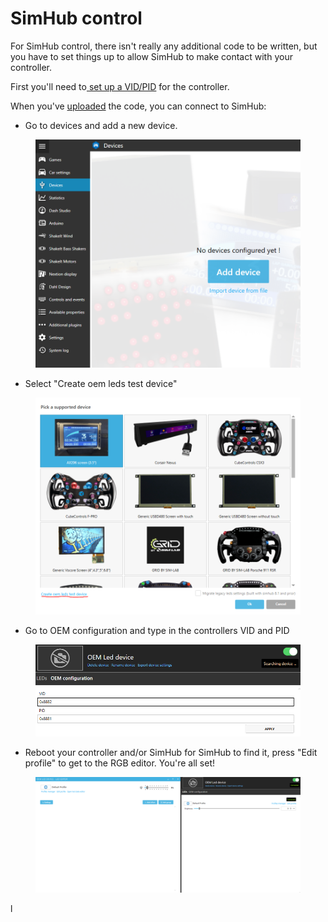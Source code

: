 # SimHub control

For SimHub control, there isn't really any additional code to be written, but you have to set things up to allow SimHub to make contact with your controller.&#x20;

First you'll need to[ set up a VID/PID](../../../4.-advanced-features/naming-the-controller.md) for the controller.

When you've [uploaded](../../upload.md) the code, you can connect to SimHub:

* Go to devices and add a new device.

<figure><img src="../../../.gitbook/assets/image (15) (1).png" alt=""><figcaption></figcaption></figure>

* Select "Create oem leds test device"

<figure><img src="../../../.gitbook/assets/image (14) (1) (1).png" alt=""><figcaption></figcaption></figure>

* Go to OEM configuration and type in the controllers VID and PID&#x20;

<figure><img src="../../../.gitbook/assets/image (12) (1).png" alt=""><figcaption></figcaption></figure>

* Reboot your controller and/or SimHub for SimHub to find it, press "Edit profile" to get to the RGB editor. You're all set!

<figure><img src="../../../.gitbook/assets/image (4) (4) (1).png" alt=""><figcaption></figcaption></figure>

l
